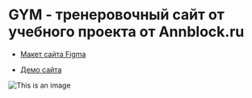 # GYM - тренеровочный сайт от учебного проекта от Annblock.ru

* [Макет сайта Figma](https://www.figma.com/file/BrBFBXlEzo9ku8K7yJWIsC/%D0%94%D0%B8%D0%BF%D0%BB%D0%BE%D0%BC%D0%BD%D1%8B%D0%B9-%D0%BC%D0%B0%D0%BA%D0%B5%D1%82-%D0%9C%D0%BE%D0%B4%D1%83%D0%BB%D1%8C-1-6)

* [Демо сайта](https://stacewicz.github.io/Modile01-Gym/)

![This is an image](https://musclefit.info/wp-content/uploads/2021/01/programma-trenirovok-v-trenazhernom-zale-dlya-devushek-min.jpg)
